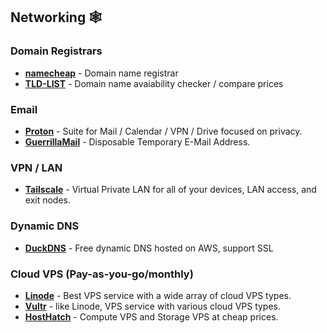 ## Networking 🕸

### Domain Registrars

- **[namecheap](https://www.namecheap.com/)** - Domain name registrar
- **[TLD-LIST](https://tld-list.com/)** - Domain name avaiability checker / compare prices

### Email

- **[Proton](https://proton.me/)** - Suite for Mail / Calendar / VPN / Drive focused on privacy.
- **[GuerrillaMail](https://www.guerrillamail.com/)** - Disposable Temporary E-Mail Address.

### VPN / LAN

- **[Tailscale](https://tailscale.com/)** - Virtual Private LAN for all of your devices, LAN access, and exit nodes.

### Dynamic DNS

- **[DuckDNS](https://www.duckdns.org/)** - Free dynamic DNS hosted on AWS, support SSL

### Cloud VPS (Pay-as-you-go/monthly)

- **[Linode](https://www.linode.com/)** - Best VPS service with a wide array of cloud VPS types.
- **[Vultr](https://www.vultr.com/)** - like Linode, VPS service with various cloud VPS types.
- **[HostHatch](https://hosthatch.com/)** - Compute VPS and Storage VPS at cheap prices.
